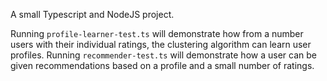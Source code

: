 A small Typescript and NodeJS project. 

Running `profile-learner-test.ts` will demonstrate how from a number users with their individual ratings, the clustering algorithm can learn user profiles. 
Running `recommender-test.ts` will demonstrate how a user can be given recommendations based on a profile and a small number of ratings. 
